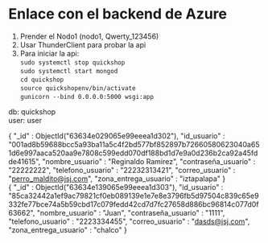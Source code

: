 # Enlace con el backend de Azure

1. Prender el Nodo1 (nodo1, Qwerty_123456)
2. Usar ThunderClient para probar la api
3. Para iniciar la api:  
    `sudo systemctl stop quickshop`  
    `sudo systemctl start mongod`  
    `cd quickshop`  
    `source quickshopenv/bin/activate`  
    `gunicorn --bind 0.0.0.0:5000 wsgi:app`

db: quickshop  
user: user


{ "_id" : ObjectId("63634e029065e99eeea1d302"), "id_usuario" : "001ad8b59688bcc5a93ba11a5c4f2bd577bf852897b72660580623040a651d6e997aaca520aa9e7808c599edd070df188bd1d7e9a0d236b2ca92a45fdde41615", "nombre_usuario" : "Reginaldo Ramirez", "contraseña_usuario" : "22222222", "telefono_usuario" : "22232313421", "correo_usuario" : "perro_maldito@jsj.com", "zona_entrega_usuario" : "iztapalapa" }  
{ "_id" : ObjectId("63634e139065e99eeea1d303"), "id_usuario" : "85ca32442a1ef9ac79821cf0eb089139e1e7e8e3796fb5d97504c839c65e9332fe77bce74a5b59cbd17c079fedd42cd7d7fc27658d886bc96814c077d0f63662", "nombre_usuario" : "Juan", "contraseña_usuario" : "1111", "telefono_usuario" : "2223334455", "correo_usuario" : "dasds@jsj.com", "zona_entrega_usuario" : "chalco" }